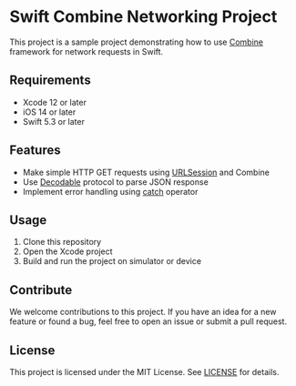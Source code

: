 # Swift Combine Networking Project

This project is a sample project demonstrating how to use [Combine](https://developer.apple.com/documentation/combine) framework for network requests in Swift.

## Requirements
- Xcode 12 or later
- iOS 14 or later
- Swift 5.3 or later

## Features
- Make simple HTTP GET requests using [URLSession](https://developer.apple.com/documentation/foundation/urlsession) and Combine
- Use [Decodable](https://developer.apple.com/documentation/swift/decodable) protocol to parse JSON response
- Implement error handling using [catch](https://developer.apple.com/documentation/combine/publishers/catch) operator

## Usage
1. Clone this repository
2. Open the Xcode project
3. Build and run the project on simulator or device

## Contribute
We welcome contributions to this project. If you have an idea for a new feature or found a bug, feel free to open an issue or submit a pull request.

## License
This project is licensed under the MIT License. See [LICENSE](LICENSE) for details.
